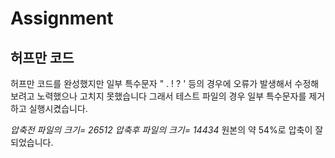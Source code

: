 # Assignment

## 허프만 코드
허프만 코드를 완성했지만 일부 특수문자 " . ! ? ' 등의 경우에 오류가 발생해서 수정해보려고 노력했으나 고치지 못했습니다
그래서 테스트 파일의 경우 일부 특수문자를 제거하고 실행시켰습니다.


*압축전 파일의 크기= 26512* 
*압축후 파일의 크기= 14434* 
원본의 약 54%로 압축이 잘 되었습니다.
